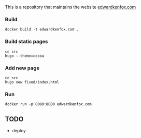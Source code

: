 This is a repository that maintains the website [edwardkenfox.com](http://edwardkenfox.com)

### Build

```
docker build -t edwardkenfox.com .
```

### Build static pages

```
cd src
hugo --theme=cocoa
```

### Add new page

```
cd src
hugo new fixed/index.html
```

### Run

```
docker run -p 8080:8080 edwardkenfox.com
```

## TODO

- deploy
